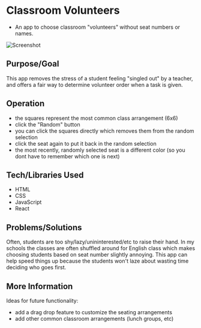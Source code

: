# Classroom Volunteers
* An app to choose classroom "volunteers" without seat numbers or names.

![Screenshot](classroom-volunteers.jpg)

## Purpose/Goal
This app removes the stress of a student feeling "singled out" by a teacher, and offers a fair way to determine volunteer order when a task is given.  

## Operation
* the squares represent the most common class arrangement (6x6)
* click the "Random" button
* you can click the squares directly which removes them from the random selection
* click the seat again to put it back in the random selection
* the most recently, randomly selected seat is a different color (so you dont have to remember which one is next)

## Tech/Libraries Used
* HTML
* CSS
* JavaScript
* React

## Problems/Solutions
Often, students are too shy/lazy/unininterested/etc to raise their hand. In my schools the classes are often shuffled around for English class which makes choosing students based on seat number slightly annoying. This app can help speed things up because the students won't laze about wasting time deciding who goes first.

## More Information
Ideas for future functionality:
* add a drag drop feature to customize the seating arrangements
* add other common classroom arrangements (lunch groups, etc)
